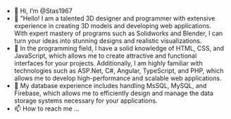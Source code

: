 - 👋 Hi, I’m @Stas1967
- 👀 "Hello! I am a talented 3D designer and programmer with extensive experience in creating 3D models and developing web applications. With expert mastery of programs such as Solidworks and Blender, I can turn your ideas into stunning designs and realistic visualizations.
- 🌱 In the programming field, I have a solid knowledge of HTML, CSS, and JavaScript, which allows me to create attractive and functional interfaces for your projects. Additionally, I am highly familiar with technologies such as ASP.Net, C#, Angular, TypeScript, and PHP, which allows me to develop high-performance and scalable web applications.
- 💞️ My database experience includes handling MsSQL, MySQL, and Firebase, which allows me to efficiently design and manage the data storage systems necessary for your applications.
- 📫 How to reach me ...

<!---
Stas1967/Stas1967 is a ✨ special ✨ repository because its `README.md` (this file) appears on your GitHub profile.
You can click the Preview link to take a look at your changes.
--->
